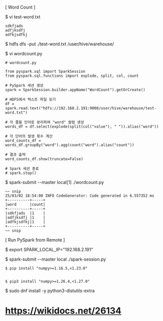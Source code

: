 
[ Word Count ]

$ vi test-word.txt
```
sdkfjads
adfjksdfj
adfkjsdfkj
```


$ hdfs dfs -put ./test-word.txt /user/hive/warehouse/


$ vi wordcount.py
```
# wordcount.py

from pyspark.sql import SparkSession
from pyspark.sql.functions import explode, split, col, count

# PySpark 세션 생성
spark = SparkSession.builder.appName("WordCount").getOrCreate()

# HDFS에서 텍스트 파일 읽기
df = spark.read.text("hdfs://192.168.2.191:9000/user/hive/warehouse/test-word.txt")

# 각 줄을 단어로 분리하여 "word" 컬럼 생성
words_df = df.select(explode(split(col("value"), " ")).alias("word"))

# 각 단어의 발생 횟수 계산
word_counts_df = words_df.groupBy("word").agg(count("word").alias("count"))

# 결과 출력
word_counts_df.show(truncate=False)

# Spark 세션 종료
# spark.stop()
```

$ spark-submit --master local[1] ./wordcount.py

```
~~ snip
25/03/02 18:54:00 INFO CodeGenerator: Code generated in 6.557352 ms
+----------+-----+
|word      |count|
+----------+-----+
|sdkfjads  |1    |
|adfjksdfj |1    |
|adfkjsdfkj|1    |
+----------+-----+
~~ snip
```


[ Run PySpark from Remote ]

$ export SPARK_LOCAL_IP="192.168.2.191"

$ spark-submit --master local ./spark-session.py


```
$ pip install "numpy>=1.16.5,<1.23.0"


$ pip3 install "numpy>=1.26.4,<1.27.0"

```


$ sudo dnf install -y python3-distutils-extra


# https://wikidocs.net/26134

